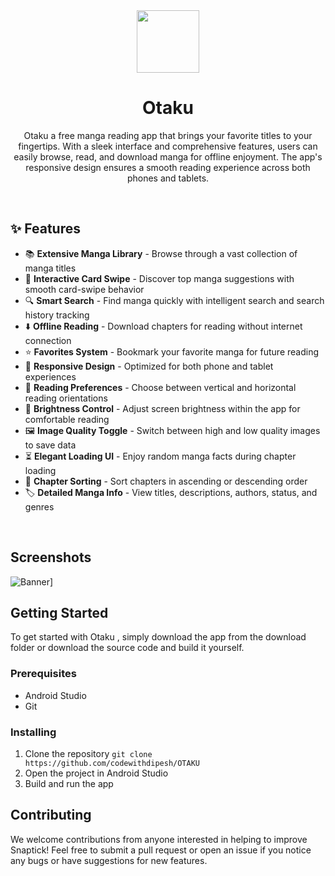 <div align="center">

<img src="https://res.cloudinary.com/daw9ly1fj/image/upload/v1742068672/app_logo_png_elx6ty.png" width="100px"/>

# **Otaku**

Otaku a free manga reading app that brings your favorite titles to your fingertips. With a sleek interface and comprehensive features, users can easily browse, read, and download manga for offline enjoyment. The app's responsive design ensures a smooth reading experience across both phones and tablets.


</div>

</div>
<br>
</p>

<p align="center">
    
</p>

## ✨ Features

- 📚 **Extensive Manga Library** - Browse through a vast collection of manga titles
- 🎴 **Interactive Card Swipe** - Discover top manga suggestions with smooth card-swipe behavior
- 🔍 **Smart Search** - Find manga quickly with intelligent search and search history tracking
- ⬇️ **Offline Reading** - Download chapters for reading without internet connection
- ⭐ **Favorites System** - Bookmark your favorite manga for future reading
- 📱 **Responsive Design** - Optimized for both phone and tablet experiences
- 📖 **Reading Preferences** - Choose between vertical and horizontal reading orientations
- 🌙 **Brightness Control** - Adjust screen brightness within the app for comfortable reading
- 🖼️ **Image Quality Toggle** - Switch between high and low quality images to save data
- ⏳ **Elegant Loading UI** - Enjoy random manga facts during chapter loading
- 📑 **Chapter Sorting** - Sort chapters in ascending or descending order
- 🏷️ **Detailed Manga Info** - View titles, descriptions, authors, status, and genres

<br>

## Screenshots 

![Banner](https://res.cloudinary.com/daw9ly1fj/image/upload/v1741979556/apmarzo30kp3btorm6ma.jpg)]

## Getting Started

To get started with Otaku , simply download the app from the download folder or download the source code and build it yourself.

### Prerequisites

- Android Studio
- Git

### Installing

1. Clone the repository
``` git clone https://github.com/codewithdipesh/OTAKU ```
2. Open the project in Android Studio
3. Build and run the app

## Contributing

We welcome contributions from anyone interested in helping to improve Snaptick! Feel free to submit a pull request or open an issue if you notice any bugs or have suggestions for new features.

